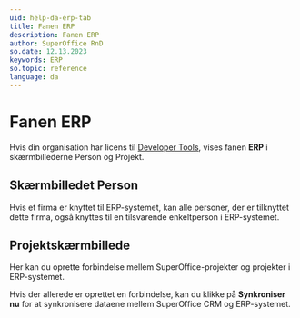 ```yaml
---
uid: help-da-erp-tab
title: Fanen ERP
description: Fanen ERP
author: SuperOffice RnD
so.date: 12.13.2023
keywords: ERP
so.topic: reference
language: da
---
```


# Fanen ERP

Hvis din organisation har licens til [Developer Tools][1], vises fanen **ERP** i skærmbillederne Person og Projekt.

## Skærmbilledet Person

Hvis et firma er knyttet til ERP-systemet, kan alle personer, der er tilknyttet dette firma, også knyttes til en tilsvarende enkeltperson i ERP-systemet.

## Projektskærmbillede

Her kan du oprette forbindelse mellem SuperOffice-projekter og projekter i ERP-systemet.

Hvis der allerede er oprettet en forbindelse, kan du klikke på **Synkroniser nu** for at synkronisere dataene mellem SuperOffice CRM og ERP-systemet.

<!-- Referenced links -->
[1]: ../../../../../en/admin/license/expander-services/tool-box.md

<!-- Referenced images -->
